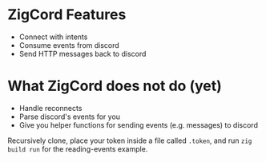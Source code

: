 # ZigCord Features
-  Connect with intents
-  Consume events from discord
-  Send HTTP messages back to discord

# What ZigCord does not do (yet)
-  Handle reconnects
-  Parse discord's events for you
-  Give you helper functions for sending events (e.g. messages) to discord

Recursively clone, place your token inside a file called `.token`, and run `zig build run` for the reading-events example.
